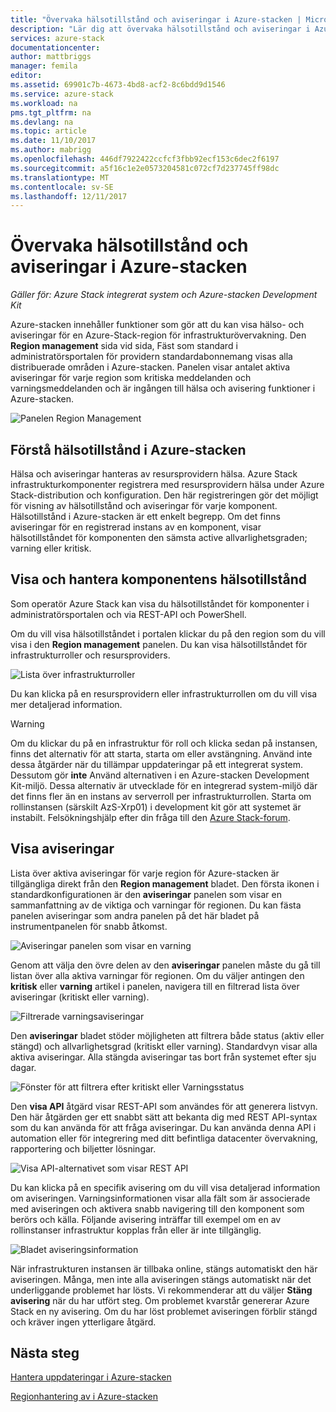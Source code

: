 ```yaml
---
title: "Övervaka hälsotillstånd och aviseringar i Azure-stacken | Microsoft Docs"
description: "Lär dig att övervaka hälsotillstånd och aviseringar i Azure-stacken."
services: azure-stack
documentationcenter: 
author: mattbriggs
manager: femila
editor: 
ms.assetid: 69901c7b-4673-4bd8-acf2-8c6bdd9d1546
ms.service: azure-stack
ms.workload: na
pms.tgt_pltfrm: na
ms.devlang: na
ms.topic: article
ms.date: 11/10/2017
ms.author: mabrigg
ms.openlocfilehash: 446df7922422ccfcf3fbb92ecf153c6dec2f6197
ms.sourcegitcommit: a5f16c1e2e0573204581c072cf7d237745ff98dc
ms.translationtype: MT
ms.contentlocale: sv-SE
ms.lasthandoff: 12/11/2017
---
```

# <a name="monitor-health-and-alerts-in-azure-stack"></a>Övervaka hälsotillstånd och aviseringar i Azure-stacken

*Gäller för: Azure Stack integrerat system och Azure-stacken Development Kit*

Azure-stacken innehåller funktioner som gör att du kan visa hälso- och aviseringar för en Azure-Stack-region för infrastrukturövervakning. Den **Region management** sida vid sida, Fäst som standard i administratörsportalen för providern standardabonnemang visas alla distribuerade områden i Azure-stacken. Panelen visar antalet aktiva aviseringar för varje region som kritiska meddelanden och varningsmeddelanden och är ingången till hälsa och avisering funktioner i Azure-stacken.

 ![Panelen Region Management](media/azure-stack-monitor-health/image1.png)

 ## <a name="understand-health-in-azure-stack"></a>Förstå hälsotillstånd i Azure-stacken

 Hälsa och aviseringar hanteras av resursprovidern hälsa. Azure Stack infrastrukturkomponenter registrera med resursprovidern hälsa under Azure Stack-distribution och konfiguration. Den här registreringen gör det möjligt för visning av hälsotillstånd och aviseringar för varje komponent. Hälsotillstånd i Azure-stacken är ett enkelt begrepp. Om det finns aviseringar för en registrerad instans av en komponent, visar hälsotillståndet för komponenten den sämsta active allvarlighetsgraden; varning eller kritisk.
 
 ## <a name="view-and-manage-component-health-state"></a>Visa och hantera komponentens hälsotillstånd
 
 Som operatör Azure Stack kan visa du hälsotillståndet för komponenter i administratörsportalen och via REST-API och PowerShell.
 
Om du vill visa hälsotillståndet i portalen klickar du på den region som du vill visa i den **Region management** panelen. Du kan visa hälsotillståndet för infrastrukturroller och resursproviders.

![Lista över infrastrukturroller](media/azure-stack-monitor-health/image2.png)

Du kan klicka på en resursprovidern eller infrastrukturrollen om du vill visa mer detaljerad information.

> [!WARNING]
>Om du klickar du på en infrastruktur för roll och klicka sedan på instansen, finns det alternativ för att starta, starta om eller avstängning. Använd inte dessa åtgärder när du tillämpar uppdateringar på ett integrerat system. Dessutom gör **inte** Använd alternativen i en Azure-stacken Development Kit-miljö. Dessa alternativ är utvecklade för en integrerad system-miljö där det finns fler än en instans av serverroll per infrastrukturrollen. Starta om rollinstansen (särskilt AzS-Xrp01) i development kit gör att systemet är instabilt. Felsökningshjälp efter din fråga till den [Azure Stack-forum](https://aka.ms/azurestackforum).
>
 
## <a name="view-alerts"></a>Visa aviseringar

Lista över aktiva aviseringar för varje region för Azure-stacken är tillgängliga direkt från den **Region management** bladet. Den första ikonen i standardkonfigurationen är den **aviseringar** panelen som visar en sammanfattning av de viktiga och varningar för regionen. Du kan fästa panelen aviseringar som andra panelen på det här bladet på instrumentpanelen för snabb åtkomst.   

![Aviseringar panelen som visar en varning](media/azure-stack-monitor-health/image3.png)

Genom att välja den övre delen av den **aviseringar** panelen måste du gå till listan över alla aktiva varningar för regionen. Om du väljer antingen den **kritisk** eller **varning** artikel i panelen, navigera till en filtrerad lista över aviseringar (kritiskt eller varning). 

![Filtrerade varningsaviseringar](media/azure-stack-monitor-health/image4.png)
  
Den **aviseringar** bladet stöder möjligheten att filtrera både status (aktiv eller stängd) och allvarlighetsgrad (kritiskt eller varning). Standardvyn visar alla aktiva aviseringar. Alla stängda aviseringar tas bort från systemet efter sju dagar.

![Fönster för att filtrera efter kritiskt eller Varningsstatus](media/azure-stack-monitor-health/image5.png)

Den **visa API** åtgärd visar REST-API som användes för att generera listvyn. Den här åtgärden ger ett snabbt sätt att bekanta dig med REST API-syntax som du kan använda för att fråga aviseringar. Du kan använda denna API i automation eller för integrering med ditt befintliga datacenter övervakning, rapportering och biljetter lösningar. 

![Visa API-alternativet som visar REST API](media/azure-stack-monitor-health/image6.png)

Du kan klicka på en specifik avisering om du vill visa detaljerad information om aviseringen. Varningsinformationen visar alla fält som är associerade med aviseringen och aktivera snabb navigering till den komponent som berörs och källa. Följande avisering inträffar till exempel om en av rollinstanser infrastruktur kopplas från eller är inte tillgänglig.  

![Bladet aviseringsinformation](media/azure-stack-monitor-health/image7.png)

När infrastrukturen instansen är tillbaka online, stängs automatiskt den här aviseringen. Många, men inte alla aviseringen stängs automatiskt när det underliggande problemet har lösts. Vi rekommenderar att du väljer **Stäng avisering** när du har utfört steg. Om problemet kvarstår genererar Azure Stack en ny avisering. Om du har löst problemet aviseringen förblir stängd och kräver ingen ytterligare åtgärd.

## <a name="next-steps"></a>Nästa steg

[Hantera uppdateringar i Azure-stacken](azure-stack-updates.md)

[Regionhantering av i Azure-stacken](azure-stack-region-management.md)
